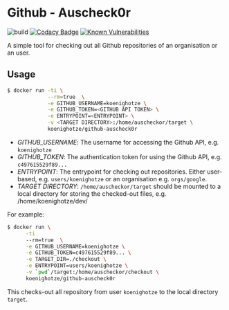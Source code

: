 # Github - Auscheck0r

![build](https://github.com/koenighotze/github-aus-check0r/workflows/build/badge.svg?branch=main)
[![Codacy Badge](https://app.codacy.com/project/badge/Grade/6d724f8ad65d4f4593b7ca91ab23cc09)](https://www.codacy.com/gh/koenighotze/github-aus-check0r/dashboard?utm_source=github.com&amp;utm_medium=referral&amp;utm_content=koenighotze/github-aus-check0r&amp;utm_campaign=Badge_Grade)
[![Known Vulnerabilities](https://snyk.io/test/github/koenighotze/github-aus-check0r/badge.svg)](https://snyk.io/test/github/koenighotze/github-aus-check0r)

A simple tool for checking out all Github repositories of an organisation or an user.

## Usage

```bash
$ docker run -ti \
             --rm=true  \
             -e GITHUB_USERNAME=koenighotze \
             -e GITHUB_TOKEN=<GITHUB API TOKEN> \
             -e ENTRYPOINT=<ENTRYPOINT> \
             -v <TARGET DIRECTORY>:/home/auscheckor/target \
             koenighotze/github-auscheck0r
```

*   *GITHUB_USERNAME*: The username for accessing the Github API, e.g. `koenighotze`
*   *GITHUB_TOKEN*: The authentication token for using the Github API, e.g. `c497615529f89...`
*   *ENTRYPOINT*: The entrypoint for checking out repositories. Either user-based, e.g. `users/koenighotze` or an organisation e.g. `orgs/google`.
*   *TARGET DIRECTORY*: `/home/auscheckor/target` should be mounted to a local directory for storing the checked-out files, e.g. /home/koenighotze/dev/

For example:

```bash
$ docker run \
      -ti
      --rm=true  \
      -e GITHUB_USERNAME=koenighotze \
      -e GITHUB_TOKEN=c497615529f89... \
      -e TARGET_DIR=./checkout \
      -e ENTRYPOINT=users/koenighotze \
      -v `pwd`/target:/home/auscheckor/checkout \
      koenighotze/github-auscheck0r
```

This checks-out all repository from user `koenighotze` to the local directory `target`.
